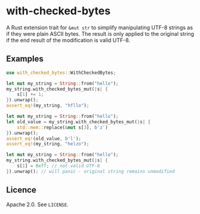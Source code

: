 # with-checked-bytes

A Rust extension trait for `&mut str` to simplify manipulating UTF-8 strings as if they were
plain ASCII bytes. The result is only applied to the original string if the end result of
the modification is valid UTF-8.

## Examples

```rust
use with_checked_bytes::WithCheckedBytes;

let mut my_string = String::from("hello");
my_string.with_checked_bytes_mut(|s| {
    s[1] += 1;
}).unwrap();
assert_eq!(my_string, "hfllo");
```

```rust
let mut my_string = String::from("hello");
let old_value = my_string.with_checked_bytes_mut(|s| {
    std::mem::replace(&mut s[3], b'z')
}).unwrap();
assert_eq!(old_value, b'l');
assert_eq!(my_string, "helzo");
```

```rust
let mut my_string = String::from("hello");
my_string.with_checked_bytes_mut(|s| {
    s[1] = 0xff; // not valid UTF-8
}).unwrap(); // will panic - original string remains unmodified
```

## Licence

Apache 2.0. See `LICENSE`.
